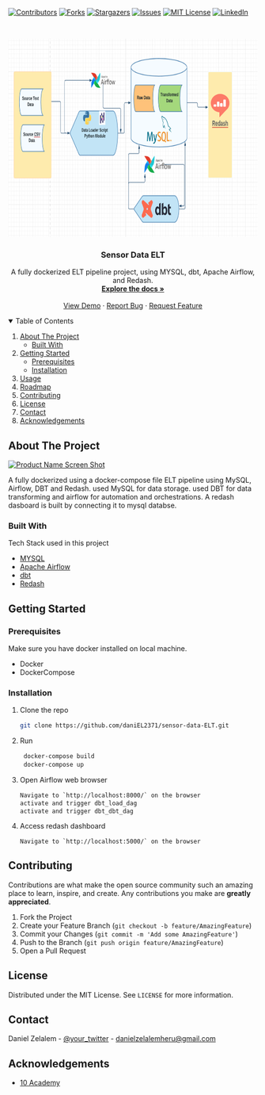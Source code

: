 [![Contributors][contributors-shield]][contributors-url]
[![Forks][forks-shield]][forks-url]
[![Stargazers][stars-shield]][stars-url]
[![Issues][issues-shield]][issues-url]
[![MIT License][license-shield]][license-url]
[![LinkedIn][linkedin-shield]][linkedin-url]


<!-- PROJECT LOGO -->
<br />
<p align="center">
  <a href="https://github.com/daniEL2371/sensor-data-ELT">
    <img src="images/design.png" alt="Logo" width="1000" height="400">
  </a>

  <h3 align="center">Sensor Data ELT</h3>

  <p align="center">
    A fully dockerized ELT pipeline project, using MYSQL, dbt, Apache Airflow, and Redash.
    <br />
    <a href="https://github.com/daniEL2371/sensor-data-ELT"><strong>Explore the docs »</strong></a>
    <br />
    <br />
    <a href="https://github.com/daniEL2371/sensor-data-ELT">View Demo</a>
    ·
    <a href="https://github.com/daniEL2371/sensor-data-ELT/issues">Report Bug</a>
    ·
    <a href="https://github.com/daniEL2371/sensor-data-ELT/issues">Request Feature</a>
  </p>
</p>



<!-- TABLE OF CONTENTS -->
<details open="open">
  <summary>Table of Contents</summary>
  <ol>
    <li>
      <a href="#about-the-project">About The Project</a>
      <ul>
        <li><a href="#built-with">Built With</a></li>
      </ul>
    </li>
    <li>
      <a href="#getting-started">Getting Started</a>
      <ul>
        <li><a href="#prerequisites">Prerequisites</a></li>
        <li><a href="#installation">Installation</a></li>
      </ul>
    </li>
    <li><a href="#usage">Usage</a></li>
    <li><a href="#roadmap">Roadmap</a></li>
    <li><a href="#contributing">Contributing</a></li>
    <li><a href="#license">License</a></li>
    <li><a href="#contact">Contact</a></li>
    <li><a href="#acknowledgements">Acknowledgements</a></li>
  </ol>
</details>



<!-- ABOUT THE PROJECT -->
## About The Project

[![Product Name Screen Shot][product-screenshot]](https://example.com)

A fully dockerized using a docker-compose file ELT pipeline using MySQL, Airflow, DBT and Redash. used MySQL for data storage. used DBT for data transforming and airflow for automation and orchestrations. A redash dasboard is built by connecting it to mysql databse.
### Built With

Tech Stack used in this project
* [MYSQL](https://getbootstrap.com)
* [Apache Airflow](https://jquery.com)
* [dbt](https://laravel.com)
* [Redash](https://laravel.com)


<!-- GETTING STARTED -->
## Getting Started


### Prerequisites

Make sure you have docker installed on local machine.
* Docker
* DockerCompose
  
### Installation

1. Clone the repo
   ```sh
   git clone https://github.com/daniEL2371/sensor-data-ELT.git
   ```
2. Run
   ```sh
    docker-compose build
    docker-compose up
   ```
3. Open Airflow web browser
   ```JS
   Navigate to `http://localhost:8000/` on the browser
   activate and trigger dbt_load_dag
   activate and trigger dbt_dbt_dag
   ```
4. Access redash dashboard
   ```JS
   Navigate to `http://localhost:5000/` on the browser
   ```

<!-- CONTRIBUTING -->
## Contributing

Contributions are what make the open source community such an amazing place to learn, inspire, and create. Any contributions you make are **greatly appreciated**.

1. Fork the Project
2. Create your Feature Branch (`git checkout -b feature/AmazingFeature`)
3. Commit your Changes (`git commit -m 'Add some AmazingFeature'`)
4. Push to the Branch (`git push origin feature/AmazingFeature`)
5. Open a Pull Request



<!-- LICENSE -->
## License

Distributed under the MIT License. See `LICENSE` for more information.



<!-- CONTACT -->
## Contact

Daniel Zelalem - [@your_twitter](https://twitter.com/your_username) - danielzelalemheru@gmail.com


<!-- ACKNOWLEDGEMENTS -->
## Acknowledgements
* [10 Academy](https://www.webpagefx.com/tools/emoji-cheat-sheet)



<!-- MARKDOWN LINKS & IMAGES -->
<!-- https://www.markdownguide.org/basic-syntax/#reference-style-links -->
[contributors-shield]: https://img.shields.io/github/contributors/daniEL2371/sensor_data_elt.svg?style=for-the-badge
[contributors-url]: https://github.com/daniEL2371/sensor_data_elt/graphs/contributors
[forks-shield]: https://img.shields.io/github/forks/daniEL2371/sensor_data_elt.svg?style=for-the-badge
[forks-url]: https://github.com/daniEL2371/sensor_data_elt/network/members
[stars-shield]: https://img.shields.io/github/stars/daniEL2371/sensor_data_elt.svg?style=for-the-badge
[stars-url]: https://github.com/daniEL2371/sensor_data_elt/stargazers
[issues-shield]: https://img.shields.io/github/issues/daniEL2371/sensor_data_elt.svg?style=for-the-badge
[issues-url]: https://github.com/daniEL2371/sensor_data_elt/issues
[license-shield]: https://img.shields.io/github/license/daniEL2371/sensor_data_elt.svg?style=for-the-badge
[license-url]: https://github.com/daniEL2371/sensor_data_elt/blob/master/LICENSE.txt
[linkedin-shield]: https://img.shields.io/badge/-LinkedIn-black.svg?style=for-the-badge&logo=linkedin&colorB=555
[linkedin-url]: https://linkedin.com/in/othneildrew
[product-screenshot]: images/architecture.png

